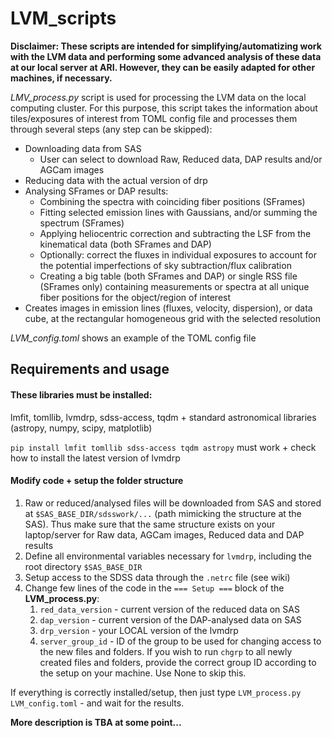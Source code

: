 # LVM_scripts
**Disclaimer: These scripts are intended for simplifying/automatizing work with the LVM data and performing some advanced analysis of these data at our local server at ARI. However, they can be easily adapted for other machines, if necessary.**

*LMV_process.py* script is used for processing the LVM data on the local computing cluster. 
For this purpose, this script takes the information about tiles/exposures of interest from TOML config file and processes them through several steps (any step can be skipped):
- Downloading data from SAS
  - User can select to download Raw, Reduced data, DAP results and/or AGCam images
- Reducing data with the actual version of drp
- Analysing SFrames or DAP results:
  - Combining the spectra with coinciding fiber positions (SFrames)
  - Fitting selected emission lines with Gaussians, and/or summing the spectrum (SFrames)
  - Applying heliocentric correction and subtracting the LSF from the kinematical data (both SFrames and DAP)
  - Optionally: correct the fluxes in individual exposures to account for the potential imperfections of sky subtraction/flux calibration
  - Creating a big table (both SFrames and DAP) or single RSS file (SFrames only) containing measurements or spectra at all unique fiber positions for the object/region of interest
- Creates images in emission lines (fluxes, velocity, dispersion), or data cube, at the rectangular homogeneous grid with the selected resolution



*LVM_config.toml* shows an example of the TOML config file

## Requirements and usage 
#### These libraries must be installed: 
lmfit, tomllib, lvmdrp, sdss-access, tqdm  + standard astronomical libraries (astropy, numpy, scipy, matplotlib) 

`pip install lmfit tomllib sdss-access tqdm astropy` must work + check how to install the latest version of lvmdrp

#### Modify code + setup the folder structure

1. Raw or reduced/analysed files will be downloaded from SAS and stored at `$SAS_BASE_DIR/sdsswork/...` (path mimicking the structure at the SAS). Thus make sure that the same structure exists on your laptop/server for Raw data, AGCam images, Reduced data and DAP results
2. Define all environmental variables necessary for `lvmdrp`, including the root directory `$SAS_BASE_DIR`
3. Setup access to the SDSS data through the `.netrc` file (see wiki)
4. Change few lines of the code in the `=== Setup ===` block of the **LVM_process.py**:
   1. `red_data_version` - current version of the reduced data on SAS
   2. `dap_version` - current version of the DAP-analysed data on SAS
   3. `drp_version` - your LOCAL version of the lvmdrp
   4. `server_group_id` - ID of the group to be used for changing access to the new files and folders. If you wish to run `chgrp` to all newly created files and folders, provide the correct group ID according to the setup on your machine. Use None to skip this.

If everything is correctly installed/setup, then just type `LVM_process.py LVM_config.toml` - and wait for the results. 
 
**More description is TBA at some point...** 
